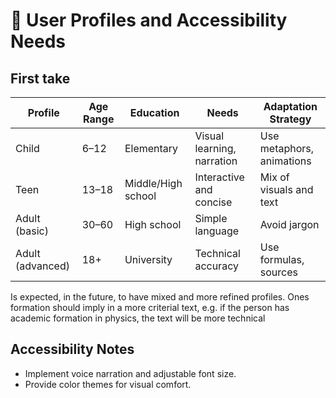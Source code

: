 # 🧠 User Profiles and Accessibility Needs
## First take

| Profile | Age Range | Education | Needs | Adaptation Strategy |
|----------|------------|------------|--------|----------------------|
| Child | 6–12 | Elementary | Visual learning, narration | Use metaphors, animations |
| Teen | 13–18 | Middle/High school | Interactive and concise | Mix of visuals and text |
| Adult (basic) | 30–60 | High school | Simple language | Avoid jargon |
| Adult (advanced) | 18+ | University | Technical accuracy | Use formulas, sources |

Is expected, in the future, to have mixed and more refined profiles. Ones formation should imply in a more criterial text, e.g. if the person has academic formation in physics, the text will be more technical

## Accessibility Notes
- Implement voice narration and adjustable font size.
- Provide color themes for visual comfort.
